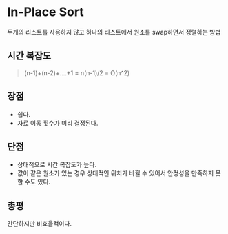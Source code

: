 # In-Place Sort

두개의 리스트를 사용하지 않고 하나의 리스트에서 원소를 swap하면서 정렬하는 방법

## 시간 복잡도 
> (n-1)+(n-2)+....+1 = n(n-1)/2 = O(n^2)

## 장점
- 쉽다.
- 자료 이동 횟수가 미리 결정된다.

## 단점
- 상대적으로 시간 복잡도가 높다.
- 값이 같은 원소가 있는 경우 상대적인 위치가 바뀔 수 있어서 안정성을 만족하지 못할 수도 있다.

## 총평
간단하지만 비효율적이다.